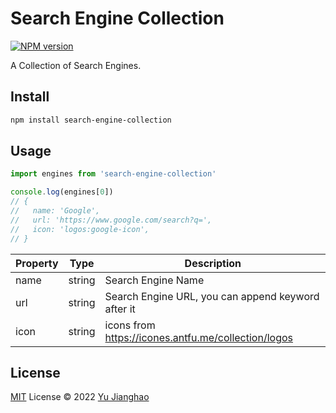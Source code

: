 # Search Engine Collection

[![NPM version](https://img.shields.io/npm/v/search-engine-collection?color=a1b858&label=)](https://www.npmjs.com/package/search-engine-collection)

A Collection of Search Engines.

## Install

```bash
npm install search-engine-collection
```

## Usage

```ts
import engines from 'search-engine-collection'

console.log(engines[0])
// {
//   name: 'Google',
//   url: 'https://www.google.com/search?q=',
//   icon: 'logos:google-icon',
// }
```

| Property | Type   | Description                                           |
| -------- | ------ | ----------------------------------------------------- |
| name     | string | Search Engine Name                                    |
| url      | string | Search Engine URL, you can append keyword after it    |
| icon     | string | icons from <https://icones.antfu.me/collection/logos> |

## License

[MIT](./LICENSE) License © 2022 [Yu Jianghao](https://github.com/yujianghao)
